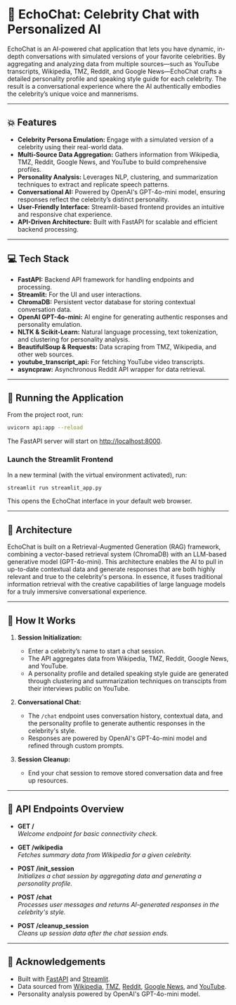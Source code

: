 # 🌟 EchoChat: Celebrity Chat with Personalized AI

EchoChat is an AI-powered chat application that lets you have dynamic, in-depth conversations with simulated versions of your favorite celebrities. By aggregating and analyzing data from multiple sources—such as YouTube transcripts, Wikipedia, TMZ, Reddit, and Google News—EchoChat crafts a detailed personality profile and speaking style guide for each celebrity. The result is a conversational experience where the AI authentically embodies the celebrity’s unique voice and mannerisms.

---

## 💥 Features

- **Celebrity Persona Emulation:** Engage with a simulated version of a celebrity using their real-world data.
- **Multi-Source Data Aggregation:** Gathers information from Wikipedia, TMZ, Reddit, Google News, and YouTube to build comprehensive profiles.
- **Personality Analysis:** Leverages NLP, clustering, and summarization techniques to extract and replicate speech patterns.
- **Conversational AI:** Powered by OpenAI's GPT-4o-mini model, ensuring responses reflect the celebrity’s distinct personality.
- **User-Friendly Interface:** Streamlit-based frontend provides an intuitive and responsive chat experience.
- **API-Driven Architecture:** Built with FastAPI for scalable and efficient backend processing.

---

## 💻 Tech Stack

- **FastAPI:** Backend API framework for handling endpoints and processing.
- **Streamlit:** For the UI and user interactions.
- **ChromaDB:** Persistent vector database for storing contextual conversation data.
- **OpenAI GPT-4o-mini:** AI engine for generating authentic responses and personality emulation.
- **NLTK & Scikit-Learn:** Natural language processing, text tokenization, and clustering for personality analysis.
- **BeautifulSoup & Requests:** Data scraping from TMZ, Wikipedia, and other web sources.
- **youtube_transcript_api:** For fetching YouTube video transcripts.
- **asyncpraw:** Asynchronous Reddit API wrapper for data retrieval.

---

## 🚀 Running the Application

From the project root, run:

```bash
uvicorn api:app --reload
```

The FastAPI server will start on [http://localhost:8000](http://localhost:8000).

### Launch the Streamlit Frontend

In a new terminal (with the virtual environment activated), run:

```bash
streamlit run streamlit_app.py
```

This opens the EchoChat interface in your default web browser.

---

## 🧩 Architecture

EchoChat is built on a Retrieval-Augmented Generation (RAG) framework, combining a vector-based retrieval system (ChromaDB) with an LLM-based generative model (GPT-4o-mini). This architecture enables the AI to pull in up-to-date contextual data and generate responses that are both highly relevant and true to the celebrity's persona. In essence, it fuses traditional information retrieval with the creative capabilities of large language models for a truly immersive conversational experience.

---

## 🤖 How It Works

1. **Session Initialization:**  
   - Enter a celebrity’s name to start a chat session.
   - The API aggregates data from Wikipedia, TMZ, Reddit, Google News, and YouTube.
   - A personality profile and detailed speaking style guide are generated through clustering and summarization techniques on transcipts from their interviews public on YouTube.

2. **Conversational Chat:**  
   - The `/chat` endpoint uses conversation history, contextual data, and the personality profile to generate authentic responses in the celebrity's style.
   - Responses are powered by OpenAI's GPT-4o-mini model and refined through custom prompts.

3. **Session Cleanup:**  
   - End your chat session to remove stored conversation data and free up resources.

---

## 🔌 API Endpoints Overview

- **GET /**  
  _Welcome endpoint for basic connectivity check._

- **GET /wikipedia**  
  _Fetches summary data from Wikipedia for a given celebrity._

- **POST /init_session**  
  _Initializes a chat session by aggregating data and generating a personality profile._

- **POST /chat**  
  _Processes user messages and returns AI-generated responses in the celebrity's style._

- **POST /cleanup_session**  
  _Cleans up session data after the chat session ends._

---

## 🤝 Acknowledgements

- Built with [FastAPI](https://fastapi.tiangolo.com/) and [Streamlit](https://streamlit.io/).
- Data sourced from [Wikipedia](https://www.wikipedia.org/), [TMZ](https://www.tmz.com/), [Reddit](https://www.reddit.com/), [Google News](https://news.google.com/), and [YouTube](https://www.youtube.com/).
- Personality analysis powered by OpenAI's GPT-4o-mini model.
